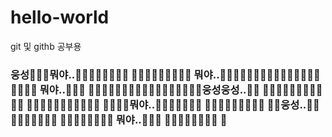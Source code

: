# hello-world
git 및 githb 공부용
### 웅성👥👤👥뭐야..👤👥👥👤👥👥👤👥 👤👥👥👥👤👥👤👥👤 뭐야..👥👤👥👤👥👥👤👥👤👥👤👥👤👥👤👥👤👥👥 뭐야..👤👥👤 👤👥👤👥👤👤👥👥👤👥👤👥👤👥👥👤👥웅성웅성..👤👥 👤👥👤👥👤👥👤👥👥👤👥 👤👥👤👥👥👤👥👤👥👤👥 👥👤👥👤뭐야..👥👥👤👥👥👤👥 👤👥👥👥👤👥👤👥👤 👥👤웅성..👥👤👥👥👤👥👤👥👤 👥👤👥👤👥👤👥👥 뭐야..👤👥👤 👤👥👤👥👤👤👥👥 👤
